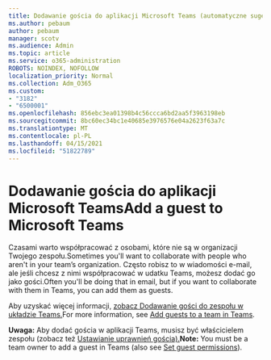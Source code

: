 ```yaml
---
title: Dodawanie gościa do aplikacji Microsoft Teams (automatyczne sugerowanie)
ms.author: pebaum
author: pebaum
manager: scotv
ms.audience: Admin
ms.topic: article
ms.service: o365-administration
ROBOTS: NOINDEX, NOFOLLOW
localization_priority: Normal
ms.collection: Adm_O365
ms.custom:
- "3182"
- "6500001"
ms.openlocfilehash: 856ebc3ea01398b4c56ccca6bd2aa5f3963198eb
ms.sourcegitcommit: 8bc60ec34bc1e40685e3976576e04a2623f63a7c
ms.translationtype: MT
ms.contentlocale: pl-PL
ms.lasthandoff: 04/15/2021
ms.locfileid: "51822789"
---
```

# <a name="add-a-guest-to-microsoft-teams"></a><span data-ttu-id="1aadf-102">Dodawanie gościa do aplikacji Microsoft Teams</span><span class="sxs-lookup"><span data-stu-id="1aadf-102">Add a guest to Microsoft Teams</span></span>

<span data-ttu-id="1aadf-103">Czasami warto współpracować z osobami, które nie są w organizacji Twojego zespołu.</span><span class="sxs-lookup"><span data-stu-id="1aadf-103">Sometimes you'll want to collaborate with people who aren't in your team’s organization.</span></span> <span data-ttu-id="1aadf-104">Często robisz to w wiadomości e-mail, ale jeśli chcesz z nimi współpracować w udatku Teams, możesz dodać go jako gości.</span><span class="sxs-lookup"><span data-stu-id="1aadf-104">Often you'll be doing that in email, but if you want to collaborate with them in Teams, you can add them as guests.</span></span>

<span data-ttu-id="1aadf-105">Aby uzyskać więcej informacji, [zobacz Dodawanie gości do zespołu w układzie Teams.](https://support.office.com/article/add-guests-to-a-team-in-teams-fccb4fa6-f864-4508-bdde-256e7384a14f#ID0EAABAAA=Desktop)</span><span class="sxs-lookup"><span data-stu-id="1aadf-105">For more information, see [Add guests to a team in Teams](https://support.office.com/article/add-guests-to-a-team-in-teams-fccb4fa6-f864-4508-bdde-256e7384a14f#ID0EAABAAA=Desktop).</span></span>

<span data-ttu-id="1aadf-106">**Uwaga:** Aby dodać gościa w aplikacji Teams, musisz być właścicielem zespołu (zobacz też [Ustawianie uprawnień gościa).](https://support.office.com/article/set-guest-permissions-for-channels-in-teams-4756c468-2746-4bfd-a582-736d55fcc169)</span><span class="sxs-lookup"><span data-stu-id="1aadf-106">**Note:** You must be a team owner to add a guest in Teams (also see [Set guest permissions](https://support.office.com/article/set-guest-permissions-for-channels-in-teams-4756c468-2746-4bfd-a582-736d55fcc169)).</span></span>
